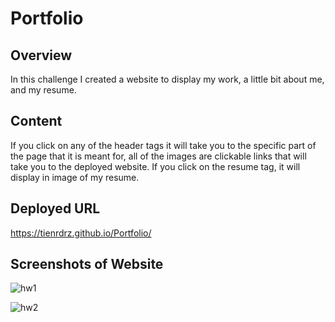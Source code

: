 # Portfolio

## Overview

In this challenge I created a website to display my work, a little bit about me, and my resume.

## Content

If you click on any of the header tags it will take you to the specific part of the page that it is meant for, all of the images are clickable links that will take you to the deployed website. If you click on the resume tag, it will display in image of my resume.

## Deployed URL

https://tienrdrz.github.io/Portfolio/

## Screenshots of Website

![hw1](https://user-images.githubusercontent.com/100370557/171222979-a7f37248-2dad-41e8-ad9b-a0b901740944.PNG)

![hw2](https://user-images.githubusercontent.com/100370557/171223017-6b5fc363-64a0-486f-bc88-d4df41b309e4.PNG)
